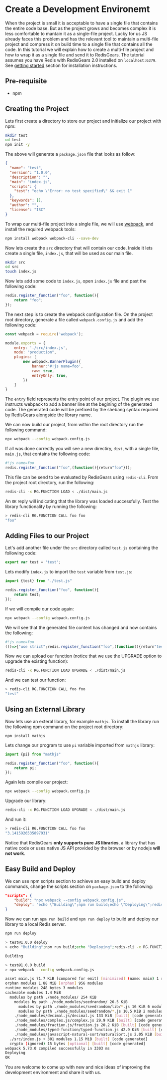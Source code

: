 # Create a Development Environemt

When the project is small it is acceptable to have a single file that contains the entire code base. But as the project grows and becomes complex it is less comfortable to mantain it as a single-file project. Lucky for us JS already faces this problem and has the relevant tool to maintain a multi-file project and compress it on build time to a single file that contains all the code. In this tutorial we will explain how to create a multi-file project and how to wrap it as a single file and send it to RedisGears. The tutorial assumes you have Redis with RedisGears 2.0 installed on `localhost:6379`. See [getting started](../README.md) section for installation instructions.

## Pre-requisite

* npm

## Creating the Project

Lets first create a directory to store our project and initialize our project with npm:
```bash
mkdir test
cd test
npm init -y
```

The above will generate a `package.json` file that looks as follow:

```json
{
  "name": "test",
  "version": "1.0.0",
  "description": "",
  "main": "index.js",
  "scripts": {
    "test": "echo \"Error: no test specified\" && exit 1"
  },
  "keywords": [],
  "author": "",
  "license": "ISC"
}

```

To wrap our multi-file project into a single file, we will use [webpack](https://webpack.js.org/), and install the required webpack tools:

```bash
npm install webpack webpack-cli --save-dev
```

Now lets create the `src` directory that will contain our code. Inside it lets create a single file, `index.js`, that will be used as our main file.

```bash
mkdir src
cd src
touch index.js
```

Now lets add some code to `index.js`, open `index.js` file and past the following code:

```js
redis.register_function("foo", function(){
    return "foo";
});
```

The next step is to create the webpack configuration file. On the project root directory, generate a file called `webpack.config.js` and add the following code:

```js
const webpack = require('webpack');

module.exports = {
    entry: './src/index.js',
    mode: "production",
    plugins: [
        new webpack.BannerPlugin({
			banner:'#!js name=foo',
            raw: true,
            entryOnly: true,
	    })
	]
}
```

The `entry` field represents the entry point of our project. The plugin we use instructs webpack to add a banner line at the begining of the generated code. The generated code will be prefixed by the shebang syntax required by RedisGears alongside the library name.

We can now build our project, from within the root directory run the following command:

```bash
npx webpack --config webpack.config.js
```

If all was done correctly you will see a new directiry, `dist`, with a single file, `main.js`, that contains the following code:

```js
#!js name=foo
redis.register_function("foo",(function(){return"foo"}));
```

This file can be send to be evaluated by RedisGears using `redis-cli`. From the project root directory, run the following:

```bash
redis-cli -x RG.FUNCTION LOAD < ./dist/main.js
```

An `OK` reply will indicating that the library was loaded successfully. Test the library functionality by running the following:

```bash
> redis-cli RG.FUNCTION CALL foo foo
"foo"
```

## Adding Files to our Project

Let's add another file under the `src` directory called `test.js` containing the following code:

```js
export var test = 'test';
```

Lets modify `index.js` to import the `test` variable from `test.js`:

```js
import {test} from "./test.js"

redis.register_function("foo", function(){
    return test;
});
```

If we will compile our code again:

```bash
npx webpack --config webpack.config.js
```

We will see that the generated file content has changed and now contains the following:

```js
#!js name=foo
(()=>{"use strict";redis.register_function("foo",(function(){return"test"}))})();
```

Now we can upload our function (notice that we use the UPGRADE option to upgrade the existing function):

```bash
redis-cli -x RG.FUNCTION LOAD UPGRADE < ./dist/main.js
```

And we can test our function:

```bash
> redis-cli RG.FUNCTION CALL foo foo
"test"
```

## Using an External Library

Now lets use an exteral library, for example `mathjs`. To install the library run the following npm command on the project root directory:

```
npm install mathjs
```

Lets change our program to use `pi` variable imported from `mathjs` library:

```js
import {pi} from "mathjs"

redis.register_function("foo", function(){
    return pi;
});
```

Again lets compile our project:

```bash
npx webpack --config webpack.config.js
```

Upgrade our library:

```bash
redis-cli -x RG.FUNCTION LOAD UPGRADE < ./dist/main.js
```

And run it:

```bash
> redis-cli RG.FUNCTION CALL foo foo
"3.1415926535897931"
```

Notice that RedisGears **only supports pure JS libraries**, a library that has native code or uses native JS API provided by the browser or by nodejs **will not work**.

## Easy Build and Deploy

We can use npm scripts section to achieve an easy build and deploy commands, change the scripts section on `package.json` to the following:

```json
"scripts": {
    "build": "npx webpack --config webpack.config.js",
    "deploy": "echo \"Building\";npm run build;echo \"Deploying\";redis-cli -x RG.FUNCTION LOAD UPGRADE < ./dist/main.js"
}
```

Now we can run `npm run build` and `npm run deploy` to build and deploy our library to a local Redis server.

```bash
npm run deploy

> test@1.0.0 deploy
> echo "Building";npm run build;echo "Deploying";redis-cli -x RG.FUNCTION LOAD UPGRADE < ./dist/main.js

Building

> test@1.0.0 build
> npx webpack --config webpack.config.js

asset main.js 71.7 KiB [compared for emit] [minimized] (name: main) 1 related asset
orphan modules 1.88 MiB [orphan] 956 modules
runtime modules 248 bytes 3 modules
cacheable modules 1.4 MiB
  modules by path ./node_modules/ 254 KiB
    modules by path ./node_modules/seedrandom/ 26.5 KiB
      modules by path ./node_modules/seedrandom/lib/*.js 16 KiB 6 modules
      modules by path ./node_modules/seedrandom/*.js 10.5 KiB 2 modules
    ./node_modules/decimal.js/decimal.js 133 KiB [built] [code generated]
    ./node_modules/complex.js/complex.js 29.9 KiB [built] [code generated]
    ./node_modules/fraction.js/fraction.js 20.2 KiB [built] [code generated]
    ./node_modules/typed-function/typed-function.js 42.9 KiB [built] [code generated]
    ./node_modules/javascript-natural-sort/naturalSort.js 2.05 KiB [built] [code generated]
  ./src/index.js + 301 modules 1.15 MiB [built] [code generated]
  crypto (ignored) 15 bytes [optional] [built] [code generated]
webpack 5.73.0 compiled successfully in 3303 ms
Deploying
OK
```

You are welcome to come up with new and nice ideas of improving the development environment and share it with us.